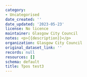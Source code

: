 ```yaml
---
category:
- Uncategorised
date_created: ''
date_updated: '2023-05-23'
license: No licence
maintainer: Glasgow City Council
notes: <p>{{description}}</p>
organization: Glasgow City Council
original_dataset_link: ''
records: null
resources: []
schema: default
title: Tpos test3
---
```

